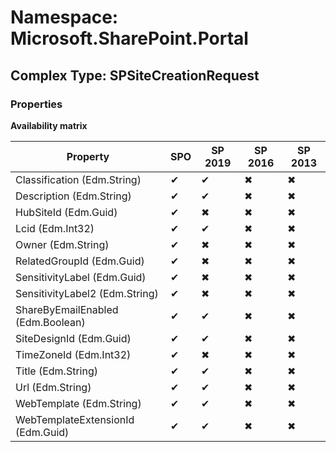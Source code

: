 # Namespace: Microsoft.SharePoint.Portal

## Complex Type: SPSiteCreationRequest

### Properties

**Availability matrix**

Property | SPO | SP 2019 | SP 2016 | SP 2013
----------|-----|---------|---------|--------
Classification (Edm.String) | ✔ | ✔ | ✖ | ✖
Description (Edm.String) | ✔ | ✔ | ✖ | ✖
HubSiteId (Edm.Guid) | ✔ | ✖ | ✖ | ✖
Lcid (Edm.Int32) | ✔ | ✔ | ✖ | ✖
Owner (Edm.String) | ✔ | ✖ | ✖ | ✖
RelatedGroupId (Edm.Guid) | ✔ | ✖ | ✖ | ✖
SensitivityLabel (Edm.Guid) | ✔ | ✖ | ✖ | ✖
SensitivityLabel2 (Edm.String) | ✔ | ✖ | ✖ | ✖
ShareByEmailEnabled (Edm.Boolean) | ✔ | ✔ | ✖ | ✖
SiteDesignId (Edm.Guid) | ✔ | ✔ | ✖ | ✖
TimeZoneId (Edm.Int32) | ✔ | ✖ | ✖ | ✖
Title (Edm.String) | ✔ | ✔ | ✖ | ✖
Url (Edm.String) | ✔ | ✔ | ✖ | ✖
WebTemplate (Edm.String) | ✔ | ✔ | ✖ | ✖
WebTemplateExtensionId (Edm.Guid) | ✔ | ✔ | ✖ | ✖
